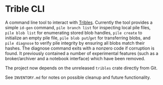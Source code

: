 # Trible CLI

A command line tool to interact with [Tribles](https://github.com/triblespace/tribles-rust).
Currently the tool provides a simple `id-gen` command, `pile branch list` for
inspecting local pile files, `pile blob list` for enumerating stored blob
handles, `pile create` to initialize an empty pile file, `pile blob put`/`get`
for transferring blobs, and `pile diagnose` to verify pile integrity by ensuring
all blobs match their hashes. The diagnose command exits with a nonzero code if
corruption is found. It previously contained a
number of experimental features (such as a broker/archiver and a notebook
interface) which have been removed.

The project now depends on the unreleased `tribles` crate directly from Git.

See `INVENTORY.md` for notes on possible cleanup and future functionality.
